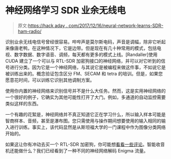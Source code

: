 # 神经网络学习 SDR 业余无线电

> 原文:[https://hack aday . com/2017/12/16/neural-network-learns-SDR-ham-radio/](https://hackaday.com/2017/12/16/neural-network-learns-sdr-ham-radio/)

识别业余无线电信号曾经很容易。哔哔声是莫尔斯电码，声音是调幅，除非它听起来像唐老鸭，在这种情况下，它是边带。但是现在有几十种常用的模式，包括电视、数字数据、数字语音、调频，每天都有更多的模式上线。[Randaller]使用 CUDA 建立了一个可以与 RTL-SDR 加密狗接口的神经网络，并可以对它听到的信号进行分类。因为它是一个神经网络，与其说它是被编程来做这件事，不如说它是被训练出来的。概念验证包含区分 FM、SECAM 和 tetra 的培训。但是，如果您愿意花时间，可以训练它识别其他调制方案。

使用你内置的神经网络来识别信号并不是什么大任务。然而，这是实用神经网络的一个很好的例子，它确实为其他可能性打开了大门。例如，多通道的自动监控需要类似这样的东西。

一个有趣的花絮是，神经网络并不真正知道它正在学习什么，所以输入样本可能是智商样本、音频，甚至是瀑布图。您只需使用与操作期间想要使用的输入相同的输入进行训练。事实上，该代码显然是从斯坦福大学的一门课程中作为图像分类网络开始的。

如果这让你有冲动去买一个 RTL-SDR 加密狗，你可能想[看看一些评论](https://hackaday.com/2017/09/05/19-rtl-sdr-dongles-reviewed/)。智能收音机还能做什么？我们已经看到了一种不同的神经网络解码 Enigma 流量。
